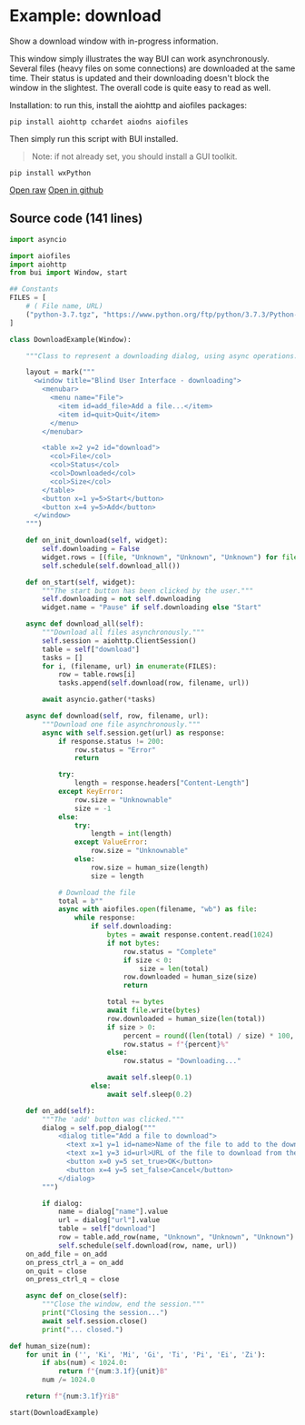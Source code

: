 # Example: download

Show a download window with in-progress information.

This window simply illustrates the way BUI can work asynchronously.
Several files (heavy files on some connections) are downloaded at the
same time.  Their status is updated and their downloading doesn't block
the window in the slightest.  The overall code is quite easy to read as well.

Installation: to run this, install the aiohttp and aiofiles packages:

    pip install aiohttp cchardet aiodns aiofiles

Then simply run this script with BUI installed.

> Note: if not already set, you should install a GUI toolkit.

    pip install wxPython

[Open raw](https://raw.githubusercontent.com/vincent-lg/bui/master/example/download.py) [Open in github](https://github.com/vincent-lg/bui/blob/master/example/download.py)

## Source code (141 lines)

```python
import asyncio

import aiofiles
import aiohttp
from bui import Window, start

## Constants
FILES = [
    # ( File name, URL)
    ("python-3.7.tgz", "https://www.python.org/ftp/python/3.7.3/Python-3.7.3.tgz"),
]

class DownloadExample(Window):

    """Class to represent a downloading dialog, using async operations."""

    layout = mark("""
      <window title="Blind User Interface - downloading">
        <menubar>
          <menu name="File">
            <item id=add_file>Add a file...</item>
            <item id=quit>Quit</item>
          </menu>
        </menubar>

        <table x=2 y=2 id="download">
          <col>File</col>
          <col>Status</col>
          <col>Downloaded</col>
          <col>Size</col>
        </table>
        <button x=1 y=5>Start</button>
        <button x=4 y=5>Add</button>
      </window>
    """)

    def on_init_download(self, widget):
        self.downloading = False
        widget.rows = [(file, "Unknown", "Unknown", "Unknown") for file, _ in FILES]
        self.schedule(self.download_all())

    def on_start(self, widget):
        """The start button has been clicked by the user."""
        self.downloading = not self.downloading
        widget.name = "Pause" if self.downloading else "Start"

    async def download_all(self):
        """Download all files asynchronously."""
        self.session = aiohttp.ClientSession()
        table = self["download"]
        tasks = []
        for i, (filename, url) in enumerate(FILES):
            row = table.rows[i]
            tasks.append(self.download(row, filename, url))

        await asyncio.gather(*tasks)

    async def download(self, row, filename, url):
        """Download one file asynchronously."""
        async with self.session.get(url) as response:
            if response.status != 200:
                row.status = "Error"
                return

            try:
                length = response.headers["Content-Length"]
            except KeyError:
                row.size = "Unknownable"
                size = -1
            else:
                try:
                    length = int(length)
                except ValueError:
                    row.size = "Unknownable"
                else:
                    row.size = human_size(length)
                    size = length

            # Download the file
            total = b""
            async with aiofiles.open(filename, "wb") as file:
                while response:
                    if self.downloading:
                        bytes = await response.content.read(1024)
                        if not bytes:
                            row.status = "Complete"
                            if size < 0:
                                size = len(total)
                            row.downloaded = human_size(size)
                            return

                        total += bytes
                        await file.write(bytes)
                        row.downloaded = human_size(len(total))
                        if size > 0:
                            percent = round((len(total) / size) * 100, 1)
                            row.status = f"{percent}%"
                        else:
                            row.status = "Downloading..."

                        await self.sleep(0.1)
                    else:
                        await self.sleep(0.2)

    def on_add(self):
        """The 'add' button was clicked."""
        dialog = self.pop_dialog("""
            <dialog title="Add a file to download">
              <text x=1 y=1 id=name>Name of the file to add to the download list:</text>
              <text x=1 y=3 id=url>URL of the file to download from the Internet3:</text>
              <button x=0 y=5 set_true>OK</button>
              <button x=4 y=5 set_false>Cancel</button>
            </dialog>
        """)

        if dialog:
            name = dialog["name"].value
            url = dialog["url"].value
            table = self["download"]
            row = table.add_row(name, "Unknown", "Unknown", "Unknown")
            self.schedule(self.download(row, name, url))
    on_add_file = on_add
    on_press_ctrl_a = on_add
    on_quit = close
    on_press_ctrl_q = close

    async def on_close(self):
        """Close the window, end the session."""
        print("Closing the session...")
        await self.session.close()
        print("... closed.")

def human_size(num):
    for unit in ('', 'Ki', 'Mi', 'Gi', 'Ti', 'Pi', 'Ei', 'Zi'):
        if abs(num) < 1024.0:
            return f"{num:3.1f}{unit}B"
        num /= 1024.0

    return f"{num:3.1f}YiB"

start(DownloadExample)
```
